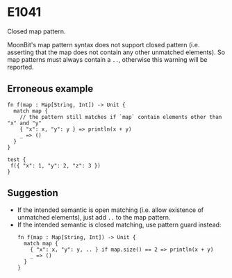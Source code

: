 # E1041

Closed map pattern.

MoonBit's map pattern syntax does not support closed pattern
(i.e. asserting that the map does not contain any other unmatched elements).
So map patterns must always contain a `..`, otherwise this warning will be reported.

## Erroneous example
```moonbit
fn f(map : Map[String, Int]) -> Unit {
  match map {
    // the pattern still matches if `map` contain elements other than "x" and "y"
    { "x": x, "y": y } => println(x + y)
    _ => ()
  }
}

test {
 f({ "x": 1, "y": 2, "z": 3 })
}
```

## Suggestion
- If the intended semantic is open matching (i.e. allow existence of unmatched elements),
  just add `..` to the map pattern.
- If the intended semantic is closed matching, use pattern guard instead:
    ```moonbit
    fn f(map : Map[String, Int]) -> Unit {
      match map {
        { "x": x, "y": y, .. } if map.size() == 2 => println(x + y)
        _ => ()
      }
    }
    ```
